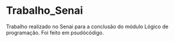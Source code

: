 # Trabalho_Senai
Trabalho realizado no Senai para a conclusão do módulo Lógico de programação. Foi feito em psudócódigo.

